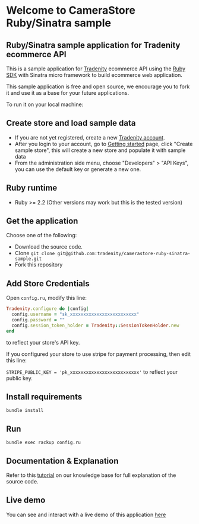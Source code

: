 Welcome to CameraStore Ruby/Sinatra sample
===================================

## Ruby/Sinatra sample application for Tradenity ecommerce API

This is a sample application for [Tradenity](https://www.tradenity.com) ecommerce API using the [Ruby SDK](https://github.com/tradenity/ruby-sdk) with Sinatra micro framework to build ecommerce web application.

This sample application is free and open source, we encourage you to fork it and use it as a base for your future applications.

To run it on your local machine:


## Create store and load sample data

- If you are not yet registered, create a new [Tradenity account](https://www.tradenity.com).
- After you login to your account, go to [Getting started](https://admin.tradenity.com/admin/getting_started) page, click "Create sample store", this will create a new store and populate it with sample data
- From the administration side menu, choose "Developers" > "API Keys", you can use the default key or generate a new one.



## Ruby runtime

-  Ruby >= 2.2 (Other versions may work but this is the tested version)

## Get the application

Choose one of the following:

- Download the source code.
- Clone `git clone git@github.com:tradenity/camerastore-ruby-sinatra-sample.git`
- Fork this repository

## Add Store Credentials

Open `config.ru`, modify this line: 

```ruby
Tradenity.configure do |config|
  config.username = "sk_xxxxxxxxxxxxxxxxxxxxxxxxx"
  config.password = ""
  config.session_token_holder = Tradenity::SessionTokenHolder.new
end
``` 

to reflect your store's API key.

If you configured your store to use stripe for payment processing, then edit this line:

`STRIPE_PUBLIC_KEY = 'pk_xxxxxxxxxxxxxxxxxxxxxxxxxx'` to reflect your public key.


## Install requirements

`bundle install`

## Run


`bundle exec rackup config.ru`

## Documentation & Explanation

Refer to this [tutorial](http://docs.tradenity.com/kb/tutorials/ruby/sinatra/)
on our knowledge base for full explanation of the source code.

## Live demo

You can see and interact with a live demo of this application [here](http://camera-store-sample.tradenity.com)